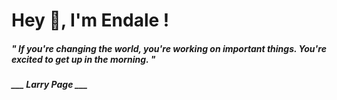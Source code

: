 <h1 title="head"> Hey 👋, I'm Endale !</h1>

**<h5><i>" If you're changing the world, you're working on important things. You're excited to get up in the morning. "</i></h5>**

*<b>___ Larry Page ___</b>*
